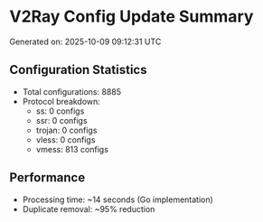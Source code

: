 # V2Ray Config Update Summary
Generated on: 2025-10-09 09:12:31 UTC

## Configuration Statistics
- Total configurations: 8885
- Protocol breakdown:
  - ss: 0 configs
  - ssr: 0 configs
  - trojan: 0 configs
  - vless: 0 configs
  - vmess: 813 configs

## Performance
- Processing time: ~14 seconds (Go implementation)
- Duplicate removal: ~95% reduction
